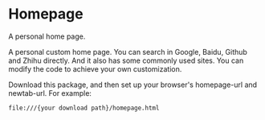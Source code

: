 # Homepage
A personal home page.

A personal custom home page. You can search in Google, Baidu, Github and Zhihu directly. 
And it also has some commonly used sites. You can modify the code to achieve your own customization.

Download this package, and then set up your browser's homepage-url and newtab-url. For example:

    file:///{your download path}/homepage.html
